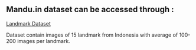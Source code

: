 ## Mandu.in dataset can be accessed through : 

[Landmark Dataset](https://github.com/mrsambaga/Bangkit-Capstone-Dataset)

Dataset contain images of 15 landmark from Indonesia with average of 100-200 images per landmark.
